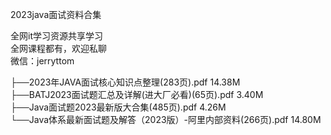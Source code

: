 2023java面试资料合集

全网it学习资源共享学习<br>全网课程都有，欢迎私聊<br>微信：jerryttom<br>

├──2023年JAVA面试核心知识点整理(283页).pdf 14.38M<br> ├──BATJ2023面试题汇总及详解(进大厂必看)(65页).pdf 3.40M<br> ├──Java面试题2023最新版大合集(485页).pdf 4.26M<br> └──Java体系最新面试题及解答（2023版）-阿里内部资料(266页).pdf 14.80M